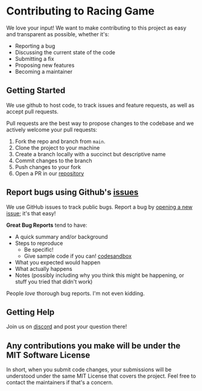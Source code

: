 # Contributing to Racing Game

We love your input! We want to make contributing to this project as easy and transparent as possible, whether it's:

- Reporting a bug
- Discussing the current state of the code
- Submitting a fix
- Proposing new features
- Becoming a maintainer

## Getting Started

We use github to host code, to track issues and feature requests, as well as accept pull requests.

Pull requests are the best way to propose changes to the codebase and we actively welcome your pull requests:

1. Fork the repo and branch from `main`.
2. Clone the project to your machine
3. Create a branch locally with a succinct but descriptive name
4. Commit changes to the branch
5. Push changes to your fork
6. Open a PR in our [repository](https://github.com/pmndrs/racing-game/pulls)

## Report bugs using Github's [issues](https://github.com/pmndrs/racing-game/issues)

We use GitHub issues to track public bugs. Report a bug by [opening a new issue](https://github.com/pmndrs/racing-game/issues/new/choose); it's that easy!

**Great Bug Reports** tend to have:

- A quick summary and/or background
- Steps to reproduce
  - Be specific!
  - Give sample code if you can! [codesandbox](https://codesandbox.io/)
- What you expected would happen
- What actually happens
- Notes (possibly including why you think this might be happening, or stuff you tried that didn't work)

People _love_ thorough bug reports. I'm not even kidding.

## Getting Help

Join us on [discord](https://discord.gg/8PSnQYUZGA) and post your question there!

## Any contributions you make will be under the MIT Software License

In short, when you submit code changes, your submissions will be understood under the same MIT License that covers the project. Feel free to contact the maintainers if that's a concern.
